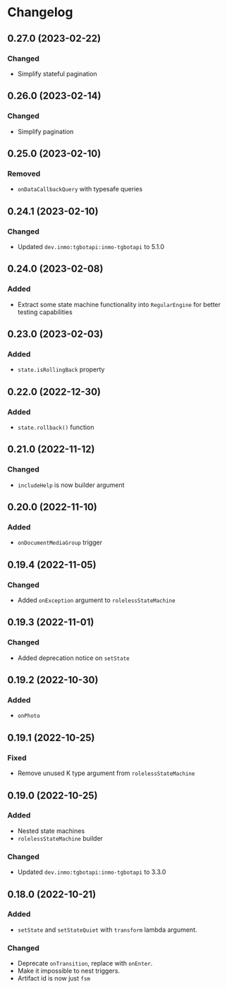 # Changelog

## 0.27.0 (2023-02-22)

### Changed
- Simplify stateful pagination

## 0.26.0 (2023-02-14)

### Changed
- Simplify pagination

## 0.25.0 (2023-02-10)

### Removed
- `onDataCallbackQuery` with typesafe queries

## 0.24.1 (2023-02-10)

### Changed
- Updated `dev.inmo:tgbotapi:inmo-tgbotapi` to 5.1.0

## 0.24.0 (2023-02-08)

### Added
- Extract some state machine functionality into `RegularEngine` for better testing capabilities

## 0.23.0 (2023-02-03)

### Added
- `state.isRollingBack` property

## 0.22.0 (2022-12-30)

### Added
- `state.rollback()` function

## 0.21.0 (2022-11-12)

### Changed
- `includeHelp` is now builder argument

## 0.20.0 (2022-11-10)

### Added
- `onDocumentMediaGroup` trigger

## 0.19.4 (2022-11-05)

### Changed
- Added `onException` argument to `rolelessStateMachine`

## 0.19.3 (2022-11-01)

### Changed
- Added deprecation notice on `setState`

## 0.19.2 (2022-10-30)

### Added
- `onPhoto`

## 0.19.1 (2022-10-25)

### Fixed
- Remove unused K type argument from `rolelessStateMachine`

## 0.19.0 (2022-10-25)

### Added
- Nested state machines
- `rolelessStateMachine` builder

### Changed
- Updated `dev.inmo:tgbotapi:inmo-tgbotapi` to 3.3.0

## 0.18.0 (2022-10-21)

### Added
- `setState` and `setStateQuiet` with `transform` lambda argument.

### Changed
- Deprecate `onTransition`, replace with `onEnter`.
- Make it impossible to nest triggers.
- Artifact id is now just `fsm`
